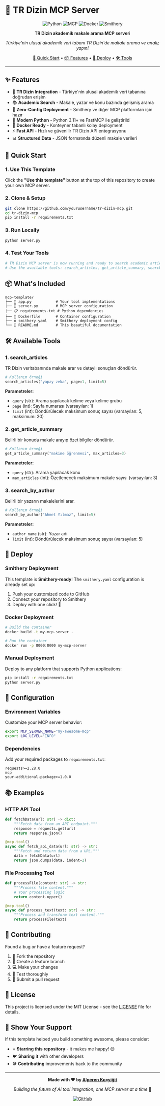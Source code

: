 # 🔬 TR Dizin MCP Server

<div align="center">

![Python](https://img.shields.io/badge/python-3.11+-blue.svg)
![MCP](https://img.shields.io/badge/MCP-Compatible-green.svg)
![Docker](https://img.shields.io/badge/docker-ready-blue.svg)
![Smithery](https://img.shields.io/badge/Smithery-Deploy%20Ready-orange.svg)

**TR Dizin akademik makale arama MCP serveri**

*Türkiye'nin ulusal akademik veri tabanı TR Dizin'de makale arama ve analiz yapın!*

[🎯 Quick Start](#-quick-start) • [📦 Features](#-features) • [🚀 Deploy](#-deploy) • [🛠️ Tools](#️-tools)

</div>

---

## ✨ Features

- 🔬 **TR Dizin Integration** - Türkiye'nin ulusal akademik veri tabanına doğrudan erişim
- 📚 **Academic Search** - Makale, yazar ve konu bazında gelişmiş arama
- 🎯 **Zero-Config Deployment** - Smithery ve diğer MCP platformları için hazır
- 🐍 **Modern Python** - Python 3.11+ ve FastMCP ile geliştirildi
- 🐳 **Docker Ready** - Konteyner tabanlı kolay deployment
- ⚡ **Fast API** - Hızlı ve güvenilir TR Dizin API entegrasyonu
- 📊 **Structured Data** - JSON formatında düzenli makale verileri

## 🎯 Quick Start

### 1. Use This Template

Click the **"Use this template"** button at the top of this repository to create your own MCP server.

### 2. Clone & Setup

```bash
git clone https://github.com/yourusername/tr-dizin-mcp.git
cd tr-dizin-mcp
pip install -r requirements.txt
```

### 3. Run Locally

```bash
python server.py
```

### 4. Test Your Tools

```bash
# TR Dizin MCP server is now running and ready to search academic articles!
# Use the available tools: search_articles, get_article_summary, search_by_author
```

## 📦 What's Included

```
mcp-template/
├── 🐍 app.py           # Your tool implementations
├── 🚀 server.py        # MCP server configuration
├── 📋 requirements.txt # Python dependencies
├── 🐳 Dockerfile       # Container configuration
├── ⚙️ smithery.yaml    # Smithery deployment config
└── 📖 README.md        # This beautiful documentation
```

## 🛠️ Available Tools

### 1. search_articles

TR Dizin veritabanında makale arar ve detaylı sonuçları döndürür.

```python
# Kullanım örneği
search_articles("yapay zeka", page=1, limit=5)
```

**Parametreler:**
- `query` (str): Arama yapılacak kelime veya kelime grubu
- `page` (int): Sayfa numarası (varsayılan: 1)
- `limit` (int): Döndürülecek maksimum sonuç sayısı (varsayılan: 5, maksimum: 20)

### 2. get_article_summary

Belirli bir konuda makale arayıp özet bilgiler döndürür.

```python
# Kullanım örneği
get_article_summary("makine öğrenmesi", max_articles=3)
```

**Parametreler:**
- `query` (str): Arama yapılacak konu
- `max_articles` (int): Özetlenecek maksimum makale sayısı (varsayılan: 3)

### 3. search_by_author

Belirli bir yazarın makalelerini arar.

```python
# Kullanım örneği
search_by_author("Ahmet Yılmaz", limit=5)
```

**Parametreler:**
- `author_name` (str): Yazar adı
- `limit` (int): Döndürülecek maksimum sonuç sayısı (varsayılan: 5)

## 🚀 Deploy

### Smithery Deployment

This template is **Smithery-ready**! The `smithery.yaml` configuration is already set up:

1. Push your customized code to GitHub
2. Connect your repository to Smithery
3. Deploy with one click! 🎉

### Docker Deployment

```bash
# Build the container
docker build -t my-mcp-server .

# Run the container
docker run -p 8000:8000 my-mcp-server
```

### Manual Deployment

Deploy to any platform that supports Python applications:

```bash
pip install -r requirements.txt
python server.py
```

## 🔧 Configuration

### Environment Variables

Customize your MCP server behavior:

```bash
export MCP_SERVER_NAME="my-awesome-mcp"
export LOG_LEVEL="INFO"
```

### Dependencies

Add your required packages to `requirements.txt`:

```
requests>=2.28.0
mcp
your-additional-package>=1.0.0
```

## 📚 Examples

### HTTP API Tool

```python
def fetchData(url: str) -> dict:
    """Fetch data from an API endpoint."""
    response = requests.get(url)
    return response.json()

@mcp.tool()
async def fetch_api_data(url: str) -> str:
    """Fetch and return data from a URL."""
    data = fetchData(url)
    return json.dumps(data, indent=2)
```

### File Processing Tool

```python
def processFile(content: str) -> str:
    """Process file content."""
    # Your processing logic
    return content.upper()

@mcp.tool()
async def process_text(text: str) -> str:
    """Process and transform text content."""
    return processFile(text)
```

## 🤝 Contributing

Found a bug or have a feature request? 

1. 🍴 Fork the repository
2. 🌱 Create a feature branch
3. 💻 Make your changes
4. 🧪 Test thoroughly
5. 📝 Submit a pull request

## 📄 License

This project is licensed under the MIT License - see the [LICENSE](LICENSE) file for details.

## 🌟 Show Your Support

If this template helped you build something awesome, please consider:

- ⭐ **Starring this repository** - it makes me happy! 😊
- 🐦 **Sharing it** with other developers
- 🛠️ **Contributing** improvements back to the community

---

<div align="center">

**Made with ❤️ by [Alperen Koçyiğit](https://github.com/alperenkocyigit)**

*Building the future of AI tool integration, one MCP server at a time* 🚀

[![GitHub](https://img.shields.io/badge/GitHub-alperenkocyigit-black?style=flat&logo=github)](https://github.com/alperenkocyigit)

</div>
